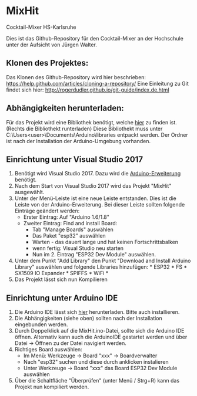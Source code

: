 # MixHit
Cocktail-Mixer HS-Karlsruhe

Dies ist das Github-Repository für den Cocktail-Mixer an der Hochschule unter der Aufsicht von Jürgen Walter.

## Klonen des Projektes:
Das Klonen des Github-Repository wird hier beschrieben: https://help.github.com/articles/cloning-a-repository/
Eine Einleitung zu Git findet sich hier: http://rogerdudler.github.io/git-guide/index.de.html

## Abhängigkeiten herunterladen:
Für das Projekt wird eine Bibliothek benötigt, welche [hier](http://hit-karlsruhe.de/hit-info/info-ws17/MixHit_ESP32_3/0407Quellcode.html "Link zum Quellcode HIT-Karlsruhe") zu finden ist. (Rechts die Bibliothekt runterladen)
Diese Bibliothekt muss unter C:\Users\<user>\Documents\Arduino\libraries entpackt werden. Der Ordner ist nach der Installation der Arduino-Umgebung vorhanden.

## Einrichtung unter Visual Studio 2017
1. Benötigt wird Visual Studio 2017. Dazu wird die [Arduino-Erweiterung](https://marketplace.visualstudio.com/items?itemName=VisualMicro.ArduinoIDEforVisualStudio "Visual Studio Marketplace") benötigt.
2. Nach dem Start von Visual Studio 2017 wird das Projekt "MixHit" ausgewählt.
3. Unter der Menü-Leiste ist eine neue Leiste entstanden. Dies ist die Leiste von der Arduino-Erweiterung.
Bei dieser Leiste sollten folgende Einträge geändert werden:
    * Erster Eintrag: Auf "Arduino 1.6/1.8"
    * Zweiter Eintrag: Find and install Board:
        * Tab "Manage Boards" auswählen
        * Das Paket "esp32" auswählen
        * Warten - das dauert lange und hat keinen Fortschrittsbalken
        * wenn fertig: Visual Studio neu starten
        * Nun im 2. Eintrag "ESP32 Dev Module" auswählen.
4. Unter dem Punkt "Add Library" den Punkt "Download and Install Arduino Library" auswählen und folgende Libraries hinzufügen:
        * ESP32
        * FS
        * SX1509 IO Expander
        * SPIFFS
        * WiFi
        * 
5. Das Projekt lässt sich nun Kompilieren

## Einrichtung unter Arduino IDE
1. Die Arduino IDE lässt sich [hier](https://www.arduino.cc/en/Main/Software "Arduino IDE") herunterladen. Bitte auch installieren.
2. Die Abhängigkeiten (siehe oben) sollten nach der Installation eingebunden werden.
3. Durch Doppelklick auf die MixHit.ino-Datei, sollte sich die Arduino IDE öffnen. Alternativ kann auch die ArduinoIDE gestartet werden und über Datei -> Öffnen zu der Datei navigiert werden.
4. Richtiges Board auswählen:
    * Im Menü: Werkzeuge -> Board "xxx" -> Boardverwalter
    * Nach "esp32" suchen und diese durch anklicken instalieren
    * Unter Werkzeuge -> Board "xxx" das Board ESP32 Dev Module auswählen
5. Über die Schaltfläche "Überprüfen" (unter Menü / Strg+R) kann das Projekt nun kompiliert werden.
